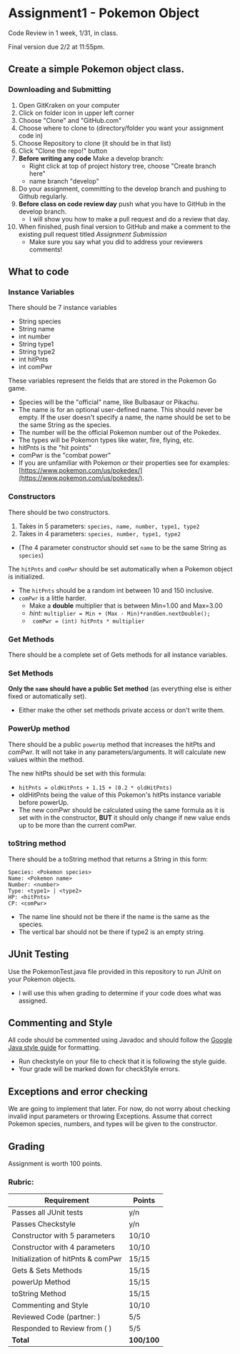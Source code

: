 # Assignment1 - Pokemon Object

Code Review in 1 week, 1/31, in class.

Final version due 2/2 at 11:55pm.

## Create a simple Pokemon object class. 


### Downloading and Submitting
 1. Open GitKraken on your computer
 2. Click on folder icon in upper left corner
 3. Choose "Clone" and "GitHub.com"
 4. Choose where to clone to (directory/folder you want your assignment code in)
 5. Choose Repository to clone (it should be in that list)
 6. Click "Clone the repo!" button
 7. **Before writing any code** Make a develop branch: 
    - Right click at top of project history tree, choose "Create branch here"
    - name branch "develop"
 5. Do your assignment, committing to the develop branch and pushing to Github regularly. 
 6.  **Before class on code review day** push what you have to GitHub in the develop branch.
     - I will show you how to make a pull request and do a review that day.
 7. When finished, push final version to GitHub and make a comment to the existing pull request titled *Assignment Submission*
    - Make sure you say what you did to address your reviewers comments!

## What to code
### Instance Variables
There should be 7 instance variables
  * String species
  * String name
  * int number
  * String type1
  * String type2
  * int hitPnts
  * int comPwr
  
These variables represent the fields that are stored in the Pokemon Go game. 
 - Species will be the "official" name, like Bulbasaur or Pikachu. 
 - The name is for an optional user-defined name. This should never be empty. If the user doesn't specify a name, the name should be set to be the same String as the species. 
  - The number will be the official Pokemon number out of the Pokedex. 
  - The types will be Pokemon types like water, fire, flying, etc. 
  - hitPnts is the "hit points"
  - comPwr is the "combat power"
  - If you are unfamiliar with Pokemon or their properties see for examples: [https://www.pokemon.com/us/pokedex/](https://www.pokemon.com/us/pokedex/).

### Constructors 
There should be two constructors.
 1. Takes in 5 parameters: ```species, name, number, type1, type2```
 2. Takes in 4 parameters: ```species, number, type1, type2```
   - (The 4 parameter constructor should set ```name``` to be the same String as ```species```) 
  
The ```hitPnts``` and ```comPwr``` should be set automatically when a Pokemon object is initialized. 
 * The ```hitPnts``` should be a random int between 10 and 150 inclusive.
 * ```comPwr``` is a little harder.
   * Make a **double** multiplier that is between Min=1.00 and Max=3.00
   * *hint:*  ```multiplier = Min + (Max - Min)*randGen.nextDouble();```
   * ``` comPwr = (int) hitPnts * multiplier```
   
### Get Methods
There should be a complete set of Gets methods for all instance variables. 

### Set Methods
__Only the ```name``` should have a public Set method__ (as everything else is either fixed or automatically set).
  - Either make the other set methods private access or don't write them.

### PowerUp method
There should be a public ```powerUp``` method that increases the hitPts and comPwr. It will not take in any parameters/arguments. It will calculate new values within the method.

The new hitPts should be set with this formula:
 * ```hitPnts = oldHitPnts + 1.15 + (0.2 * oldHitPnts)```
  * oldHitPnts being the value of this Pokemon's hitPts instance variable before powerUp.
 * The new comPwr should be calculated using the same formula as it is set with in the constructor, **BUT** it should only change if new value ends up to be more than the current comPwr.

### toString method
There should be a toString method that returns a String in this form:
```
Species: <Pokemon species>
Name: <Pokemon name>
Number: <number>
Type: <type1> | <type2>
HP: <hitPnts>
CP: <comPwr>
```
 * The name line should not be there if the name is the same as the species. 
 * The vertical bar should not be there if type2 is an empty string.
  
## JUnit Testing

Use the PokemonTest.java file provided in this repository to run JUnit on your Pokemon objects. 
 - I will use this when grading to determine if your code does what was assigned.

## Commenting and Style

All code should be commented using Javadoc and should follow the [Google Java style guide](https://google.github.io/styleguide/javaguide.html) for formatting.
  - Run checkstyle on your file to check that it is following the style guide.
  - Your grade will be marked down for checkStyle errors.

## Exceptions and error checking

We are going to implement that later. For now, do not worry about checking invalid input parameters or throwing Exceptions. Assume that correct Pokemon species, numbers, and types will be given to the constructor.

## Grading

Assignment is worth 100 points.

### Rubric:

| Requirement | Points |
| --- | --- |
| Passes all JUnit tests | y/n | 
| Passes Checkstyle | y/n |
| Constructor with 5 parameters | 10/10 |
| Constructor with 4 parameters |10/10 |
| Initialization of hitPnts & comPwr | 15/15 |
| Gets & Sets Methods | 15/15 |
| powerUp Method | 15/15 |
| toString Method | 15/15 |
|Commenting and Style |  10/10 |
| Reviewed Code (partner:    ) | 5/5 |
| Responded to Review from (     ) | 5/5 |
| **Total** | **100/100** |

